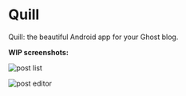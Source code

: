 # Quill

Quill: the beautiful Android app for your Ghost blog.

**WIP screenshots:**

![post list](http://i.imgur.com/gR6EBTB.png?1)

![post editor](http://i.imgur.com/1w4XiWp.png)
